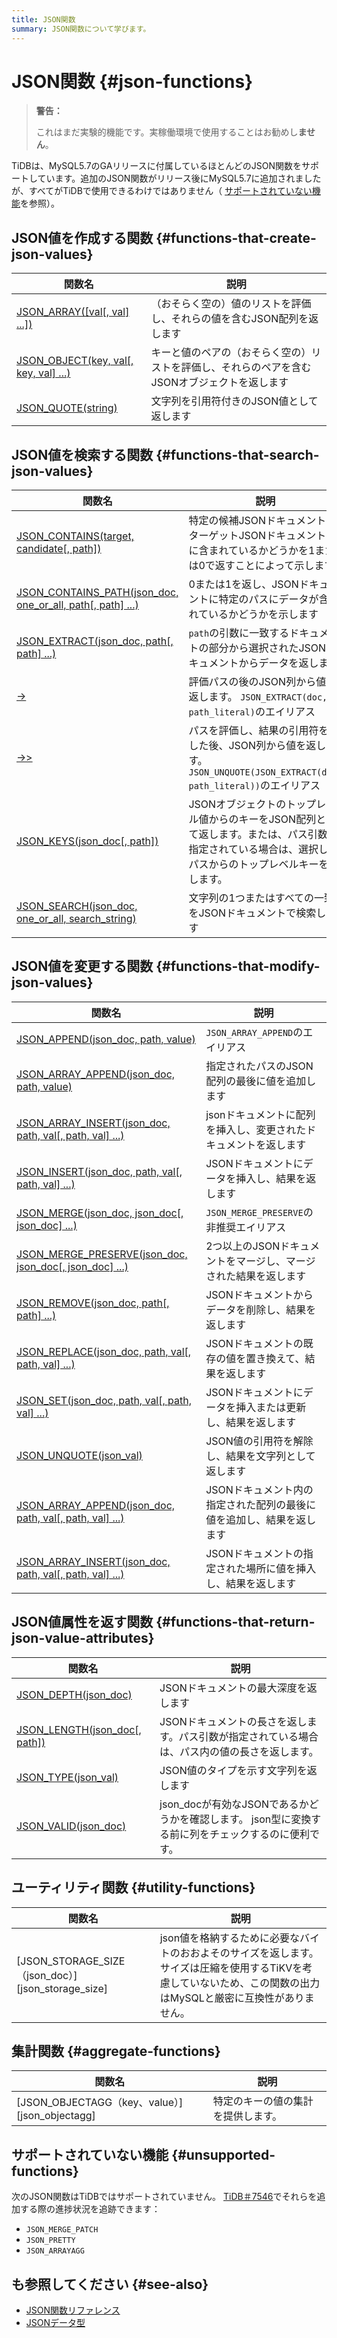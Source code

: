```yaml
---
title: JSON関数
summary: JSON関数について学びます。
---
```


# JSON関数 {#json-functions}

> **警告：**
>
> これはまだ実験的機能です。実稼働環境で使用することはお勧めし**ません**。

TiDBは、MySQL5.7のGAリリースに付属しているほとんどのJSON関数をサポートしています。追加のJSON関数がリリース後にMySQL5.7に追加されましたが、すべてがTiDBで使用できるわけではありません（ [サポートされていない機能](#unsupported-functions)を参照）。

## JSON値を作成する関数 {#functions-that-create-json-values}

| 関数名                                                     | 説明                                               |
| ------------------------------------------------------- | ------------------------------------------------ |
| [JSON\_ARRAY(\[val\[, val\] ...\])][json_array]         | （おそらく空の）値のリストを評価し、それらの値を含むJSON配列を返します            |
| [JSON\_OBJECT(key, val\[, key, val\] ...)][json_object] | キーと値のペアの（おそらく空の）リストを評価し、それらのペアを含むJSONオブジェクトを返します |
| [JSON\_QUOTE(string)][json_quote]                       | 文字列を引用符付きのJSON値として返します                           |

## JSON値を検索する関数 {#functions-that-search-json-values}

| 関数名                                                                                     | 説明                                                                                      |
| --------------------------------------------------------------------------------------- | --------------------------------------------------------------------------------------- |
| [JSON\_CONTAINS(target, candidate\[, path\])][json_contains]                            | 特定の候補JSONドキュメントがターゲットJSONドキュメント内に含まれているかどうかを1または0で返すことによって示します                          |
| [JSON\_CONTAINS\_PATH(json\_doc, one\_or\_all, path\[, path\] ...)][json_contains_path] | 0または1を返し、JSONドキュメントに特定のパスにデータが含まれているかどうかを示します                                           |
| [JSON\_EXTRACT(json\_doc, path\[, path\] ...)][json_extract]                            | `path`の引数に一致するドキュメントの部分から選択されたJSONドキュメントからデータを返します                                      |
| [->][json_short_extract]                                                                | 評価パスの後のJSON列から値を返します。 `JSON_EXTRACT(doc, path_literal)`のエイリアス                           |
| [->>][json_short_extract_unquote]                                                       | パスを評価し、結果の引用符を外した後、JSON列から値を返します。 `JSON_UNQUOTE(JSON_EXTRACT(doc, path_literal))`のエイリアス |
| [JSON\_KEYS(json\_doc\[, path\])][json_keys]                                            | JSONオブジェクトのトップレベル値からのキーをJSON配列として返します。または、パス引数が指定されている場合は、選択したパスからのトップレベルキーを返します。       |
| [JSON\_SEARCH(json\_doc, one\_or\_all, search\_string)][json_search]                    | 文字列の1つまたはすべての一致をJSONドキュメントで検索します                                                        |

## JSON値を変更する関数 {#functions-that-modify-json-values}

| 関数名                                                                                   | 説明                                   |
| ------------------------------------------------------------------------------------- | ------------------------------------ |
| [JSON\_APPEND(json\_doc, path, value)][json_append]                                   | `JSON_ARRAY_APPEND`のエイリアス            |
| [JSON\_ARRAY\_APPEND(json\_doc, path, value)][json_array_append]                      | 指定されたパスのJSON配列の最後に値を追加します            |
| [JSON\_ARRAY\_INSERT(json\_doc, path, val\[, path, val\] ...)][json_array_insert]     | jsonドキュメントに配列を挿入し、変更されたドキュメントを返します   |
| [JSON\_INSERT(json\_doc, path, val\[, path, val\] ...)][json_insert]                  | JSONドキュメントにデータを挿入し、結果を返します           |
| [JSON\_MERGE(json\_doc, json\_doc\[, json\_doc\] ...)][json_merge]                    | `JSON_MERGE_PRESERVE`の非推奨エイリアス       |
| [JSON\_MERGE\_PRESERVE(json\_doc, json\_doc\[, json\_doc\] ...)][json_merge_preserve] | 2つ以上のJSONドキュメントをマージし、マージされた結果を返します   |
| [JSON\_REMOVE(json\_doc, path\[, path\] ...)][json_remove]                            | JSONドキュメントからデータを削除し、結果を返します          |
| [JSON\_REPLACE(json\_doc, path, val\[, path, val\] ...)][json_replace]                | JSONドキュメントの既存の値を置き換えて、結果を返します        |
| [JSON\_SET(json\_doc, path, val\[, path, val\] ...)][json_set]                        | JSONドキュメントにデータを挿入または更新し、結果を返します      |
| [JSON\_UNQUOTE(json\_val)][json_unquote]                                              | JSON値の引用符を解除し、結果を文字列として返します          |
| [JSON\_ARRAY\_APPEND(json\_doc, path, val\[, path, val\] ...)][json_array_append]     | JSONドキュメント内の指定された配列の最後に値を追加し、結果を返します |
| [JSON\_ARRAY\_INSERT(json\_doc, path, val\[, path, val\] ...)][json_array_insert]     | JSONドキュメントの指定された場所に値を挿入し、結果を返します     |

## JSON値属性を返す関数 {#functions-that-return-json-value-attributes}

| 関数名                                              | 説明                                                         |
| ------------------------------------------------ | ---------------------------------------------------------- |
| [JSON\_DEPTH(json\_doc)][json_depth]             | JSONドキュメントの最大深度を返します                                       |
| [JSON\_LENGTH(json\_doc\[, path\])][json_length] | JSONドキュメントの長さを返します。パス引数が指定されている場合は、パス内の値の長さを返します。          |
| [JSON\_TYPE(json\_val)][json_type]               | JSON値のタイプを示す文字列を返します                                       |
| [JSON\_VALID(json\_doc)][json_valid]             | json_docが有効なJSONであるかどうかを確認します。 json型に変換する前に列をチェックするのに便利です。 |

## ユーティリティ関数 {#utility-functions}

| 関数名                                               | 説明                                                                                      |
| ------------------------------------------------- | --------------------------------------------------------------------------------------- |
| [JSON_STORAGE_SIZE（json_doc）] [json_storage_size] | json値を格納するために必要なバイトのおおよそのサイズを返します。サイズは圧縮を使用するTiKVを考慮していないため、この関数の出力はMySQLと厳密に互換性がありません。 |

## 集計関数 {#aggregate-functions}

| 関数名                                          | 説明                |
| -------------------------------------------- | ----------------- |
| [JSON_OBJECTAGG（key、value）] [json_objectagg] | 特定のキーの値の集計を提供します。 |

## サポートされていない機能 {#unsupported-functions}

次のJSON関数はTiDBではサポートされていません。 [TiDB＃7546](https://github.com/pingcap/tidb/issues/7546)でそれらを追加する際の進捗状況を追跡できます：

-   `JSON_MERGE_PATCH`
-   `JSON_PRETTY`
-   `JSON_ARRAYAGG`

## も参照してください {#see-also}

-   [JSON関数リファレンス](https://dev.mysql.com/doc/refman/5.7/en/json-function-reference.html)
-   [JSONデータ型](/data-type-json.md)

[json_extract]: https://dev.mysql.com/doc/refman/5.7/en/json-search-functions.html#function_json-extract

[json_short_extract]: https://dev.mysql.com/doc/refman/5.7/en/json-search-functions.html#operator_json-column-path

[json_short_extract_unquote]: https://dev.mysql.com/doc/refman/5.7/en/json-search-functions.html#operator_json-inline-path

[json_unquote]: https://dev.mysql.com/doc/refman/5.7/en/json-modification-functions.html#function_json-unquote

[json_type]: https://dev.mysql.com/doc/refman/5.7/en/json-attribute-functions.html#function_json-type

[json_set]: https://dev.mysql.com/doc/refman/5.7/en/json-modification-functions.html#function_json-set

[json_insert]: https://dev.mysql.com/doc/refman/5.7/en/json-modification-functions.html#function_json-insert

[json_replace]: https://dev.mysql.com/doc/refman/5.7/en/json-modification-functions.html#function_json-replace

[json_remove]: https://dev.mysql.com/doc/refman/5.7/en/json-modification-functions.html#function_json-remove

[json_merge]: https://dev.mysql.com/doc/refman/5.7/en/json-modification-functions.html#function_json-merge

[json_merge_preserve]: https://dev.mysql.com/doc/refman/5.7/en/json-modification-functions.html#function_json-merge-preserve

[json_object]: https://dev.mysql.com/doc/refman/5.7/en/json-creation-functions.html#function_json-object

[json_array]: https://dev.mysql.com/doc/refman/5.7/en/json-creation-functions.html#function_json-array

[json_keys]: https://dev.mysql.com/doc/refman/5.7/en/json-search-functions.html#function_json-keys

[json_length]: https://dev.mysql.com/doc/refman/5.7/en/json-attribute-functions.html#function_json-length

[json_valid]: https://dev.mysql.com/doc/refman/5.7/en/json-attribute-functions.html#function_json-valid

[json_quote]: https://dev.mysql.com/doc/refman/5.7/en/json-creation-functions.html#function_json-quote

[json_contains]: https://dev.mysql.com/doc/refman/5.7/en/json-search-functions.html#function_json-contains

[json_contains_path]: https://dev.mysql.com/doc/refman/5.7/en/json-search-functions.html#function_json-contains-path

[json_arrayagg]: https://dev.mysql.com/doc/refman/5.7/en/aggregate-functions.html#function_json-arrayagg

[json_depth]: https://dev.mysql.com/doc/refman/5.7/en/json-attribute-functions.html#function_json-depth

[json_search]: https://dev.mysql.com/doc/refman/5.7/en/json-search-functions.html#function_json-search

[json_append]: https://dev.mysql.com/doc/refman/5.7/en/json-modification-functions.html#function_json-append

[json_array_append]: https://dev.mysql.com/doc/refman/5.7/en/json-modification-functions.html#function_json-array-append

[json_array_insert]: https://dev.mysql.com/doc/refman/5.7/en/json-modification-functions.html#function_json-array-insert
